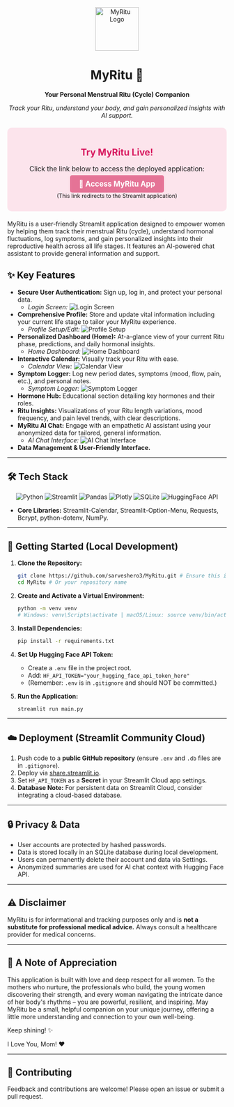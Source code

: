 <div align="center">
  <img src="https://em-content.zobj.net/thumbs/120/google/350/cherry-blossom_1f338.png" alt="MyRitu Logo" width="100"/>
  <h1>MyRitu 🌸</h1>
  <p><strong>Your Personal Menstrual Ritu (Cycle) Companion</strong></p>
  <p><em>Track your Ritu, understand your body, and gain personalized insights with AI support.</em></p>
</div>

<div align="center" style="background-color: #FCE4EC; padding: 15px; border-radius: 10px; margin: 20px 0;">
  <h2 style="color: #D81B60; margin-bottom: 5px;">Try MyRitu Live!</h2>
  <p style="font-size: 1.1em;">Click the link below to access the deployed application:</p>
  <a href="https://sarveshero3.github.io/MyRitu/" target="_blank" style="background-color: #E57396; color: white; padding: 10px 20px; text-decoration: none; border-radius: 5px; font-weight: bold; font-size: 1.2em;">
    🚀 Access MyRitu App
  </a>
  <p style="font-size: 0.9em; margin-top: 10px;">(This link redirects to the Streamlit application)</sup></p>
</div>

MyRitu is a user-friendly Streamlit application designed to empower women by helping them track their menstrual Ritu (cycle), understand hormonal fluctuations, log symptoms, and gain personalized insights into their reproductive health across all life stages. It features an AI-powered chat assistant to provide general information and support.

## ✨ Key Features

*   **Secure User Authentication:** Sign up, log in, and protect your personal data.
    *   *Login Screen:*
        ![Login Screen](demo_images/image1.png)
*   **Comprehensive Profile:** Store and update vital information including your current life stage to tailor your MyRitu experience.
    *   *Profile Setup/Edit:*
        ![Profile Setup](demo_images/image2.png)
*   **Personalized Dashboard (Home):** At-a-glance view of your current Ritu phase, predictions, and daily hormonal insights.
    *   *Home Dashboard:*
        ![Home Dashboard](demo_images/image3.png)
*   **Interactive Calendar:** Visually track your Ritu with ease.
    *   *Calendar View:*
        ![Calendar View](demo_images/image4.png)
*   **Symptom Logger:** Log new period dates, symptoms (mood, flow, pain, etc.), and personal notes.
    *   *Symptom Logger:*
        ![Symptom Logger](demo_images/image5.png)
*   **Hormone Hub:** Educational section detailing key hormones and their roles.
*   **Ritu Insights:** Visualizations of your Ritu length variations, mood frequency, and pain level trends, with clear descriptions.
*   **MyRitu AI Chat:** Engage with an empathetic AI assistant using your anonymized data for tailored, general information.
    *   *AI Chat Interface:*
        ![AI Chat Interface](demo_images/image6.png)
*   **Data Management & User-Friendly Interface.**

---

## 🛠️ Tech Stack

<p align="center">
  <img src="https://img.shields.io/badge/Python-3776AB?style=for-the-badge&logo=python&logoColor=white" alt="Python"/>
  <img src="https://img.shields.io/badge/Streamlit-FF4B4B?style=for-the-badge&logo=Streamlit&logoColor=white" alt="Streamlit"/>
  <img src="https://img.shields.io/badge/Pandas-150458?style=for-the-badge&logo=pandas&logoColor=white" alt="Pandas"/>
  <img src="https://img.shields.io/badge/Plotly-3F4F75?style=for-the-badge&logo=plotly&logoColor=white" alt="Plotly"/>
  <img src="https://img.shields.io/badge/SQLite-003B57?style=for-the-badge&logo=sqlite&logoColor=white" alt="SQLite"/>
  <img src="https://img.shields.io/badge/HuggingFace%20API-HF-yellow?style=for-the-badge&logo=huggingface&logoColor=black" alt="HuggingFace API"/>
</p>

*   **Core Libraries:** Streamlit-Calendar, Streamlit-Option-Menu, Requests, Bcrypt, python-dotenv, NumPy.

---

## 🚀 Getting Started (Local Development)

1.  **Clone the Repository:**
    ```bash
    git clone https://github.com/sarveshero3/MyRitu.git # Ensure this is your correct repo URL
    cd MyRitu # Or your repository name
    ```

2.  **Create and Activate a Virtual Environment:**
    ```bash
    python -m venv venv
    # Windows: venv\Scripts\activate | macOS/Linux: source venv/bin/activate
    ```

3.  **Install Dependencies:**
    ```bash
    pip install -r requirements.txt
    ```

4.  **Set Up Hugging Face API Token:**
    *   Create a `.env` file in the project root.
    *   Add: `HF_API_TOKEN="your_hugging_face_api_token_here"`
    *   (Remember: `.env` is in `.gitignore` and should NOT be committed.)

5.  **Run the Application:**
    ```bash
    streamlit run main.py
    ```

---

## ☁️ Deployment (Streamlit Community Cloud)

1.  Push code to a **public GitHub repository** (ensure `.env` and `.db` files are in `.gitignore`).
2.  Deploy via [share.streamlit.io](https://share.streamlit.io).
3.  Set `HF_API_TOKEN` as a **Secret** in your Streamlit Cloud app settings.
4.  **Database Note:** For persistent data on Streamlit Cloud, consider integrating a cloud-based database.

---

## 🔒 Privacy & Data

*   User accounts are protected by hashed passwords.
*   Data is stored locally in an SQLite database during local development.
*   Users can permanently delete their account and data via Settings.
*   Anonymized summaries are used for AI chat context with Hugging Face API.

---

## ⚠️ Disclaimer

MyRitu is for informational and tracking purposes only and is **not a substitute for professional medical advice.** Always consult a healthcare provider for medical concerns.

---

## 💖 A Note of Appreciation

This application is built with love and deep respect for all women. To the mothers who nurture, the professionals who build, the young women discovering their strength, and every woman navigating the intricate dance of her body's rhythms – you are powerful, resilient, and inspiring. May MyRitu be a small, helpful companion on your unique journey, offering a little more understanding and connection to your own well-being.

Keep shining! ✨

I Love You, Mom! ❤️

---

## 🤝 Contributing

Feedback and contributions are welcome! Please open an issue or submit a pull request.
